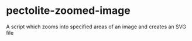 # pectolite-zoomed-image
A script which zooms into specified areas of an image and creates an SVG file
